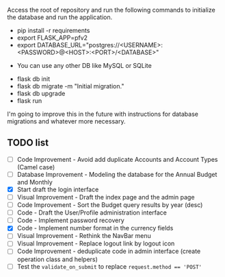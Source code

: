 Access the root of repository and run the following commands to initialize the database and run the application.

* pip install -r requirements
* export FLASK_APP=pfv2
* export DATABASE_URL="postgres://\<USERNAME\>:\<PASSWORD\>@\<HOST\>:\<PORT\>/\<DATABASE\>"
 - You can use any other DB like MySQL or SQLite
* flask db init
* flask db migrate -m "Initial migration."
* flask db upgrade
* flask run

I'm going to improve this in the future with instructions for database migrations and whatever more necessary.

## TODO list

- [ ] Code Improvement - Avoid add duplicate Accounts and Account Types (Camel case)
- [ ] Database Improvement - Modeling the database for the Annual Budget and Monthly
- [x] Start draft the login interface
- [ ] Visual Improvement - Draft the index page and the admin page
- [ ] Code Improvement - Sort the Budget query results by year (desc)
- [ ] Code - Draft the User/Profile administration interface
- [ ] Code - Implement password recovery
- [x] Code - Implement number format in the currency fields
- [ ] Visual Improvement - Rethink the NavBar menu
- [ ] Visual Improvement - Replace logout link by logout icon
- [ ] Code Improvement - deduplicate code in admin interface (create operation class and helpers)
- [ ] Test the `validate_on_submit` to replace `request.method == 'POST'`